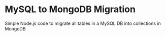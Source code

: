 # MySQL to MongoDB Migration
Simple Node.js code to migrate all tables in a MySQL DB into collections in MongoDB
